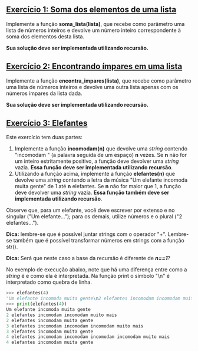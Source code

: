## [Exercício 1: Soma dos elementos de uma lista][]

Implemente a função **soma_lista(lista)**, que recebe como parâmetro uma lista de números inteiros e devolve um número inteiro correspondente à soma dos elementos desta lista.

**Sua solução deve ser implementada utilizando recursão.**


## [Exercício 2: Encontrando ímpares em uma lista][]

Implemente a função **encontra_impares(lista)**, que recebe como parâmetro uma lista de números inteiros e devolve uma outra lista apenas com os números ímpares da lista dada.

**Sua solução deve ser implementada utilizando recursão.**


## [Exercício 3: Elefantes][]

Este exercício tem duas partes:

  1. Implemente a função **incomodam(n)** que devolve uma *string* contendo "incomodam " (a palavra seguida de um espaço) **n** vezes. Se **n** não for um inteiro estritamente positivo, a função deve devolver uma *string* vazia. **Essa função deve ser implementada utilizando recursão**.
  2. Utilizando a função acima, implemente a função **elefantes(n)** que devolve uma *string* contendo a letra da música "Um elefante incomoda muita gente" de 1 até **n** elefantes. Se **n** não for maior que 1, a função deve devolver uma *string* vazia. **Essa função também deve ser implementada utilizando recursão**.

Observe que, para um elefante, você deve escrever por extenso e no singular ("Um elefante..."); para os demais, utilize números e o plural ("2 elefantes...").

**Dica:** lembre-se que é possível juntar strings com o operador "+". Lembre-se também que é possível transformar números em strings com a função str().

**Dica:** Será que neste caso a base da recursão é diferente de ***n==1***?

No exemplo de execução abaixo, note que há uma diferença entre como a *string* é e como ela é interpretada. Na função print o símbolo "\n" é interpretado como quebra de linha.

```py
>>> elefantes(4)
"Um elefante incomoda muita gente\n2 elefantes incomodam incomodam muito mais\n2 elefantes incomodam muita gente\n3 elefantes incomodam incomodam incomodam muito mais\n3 elefantes incomodam muita gente\n4 elefantes incomodam incomodam incomodam incomodam muito mais\n4 elefantes incomodam muita gente"
>>> print(elefantes(4))
Um elefante incomoda muita gente
2 elefantes incomodam incomodam muito mais
2 elefantes incomodam muita gente
3 elefantes incomodam incomodam incomodam muito mais
3 elefantes incomodam muita gente
4 elefantes incomodam incomodam incomodam incomodam muito mais
4 elefantes incomodam muita gente
```


[Exercício 1: Soma dos elementos de uma lista]: soma_lista.py
[Exercício 2: Encontrando ímpares em uma lista]: encontra_impares.py
[Exercício 3: Elefantes]: elefantes.py